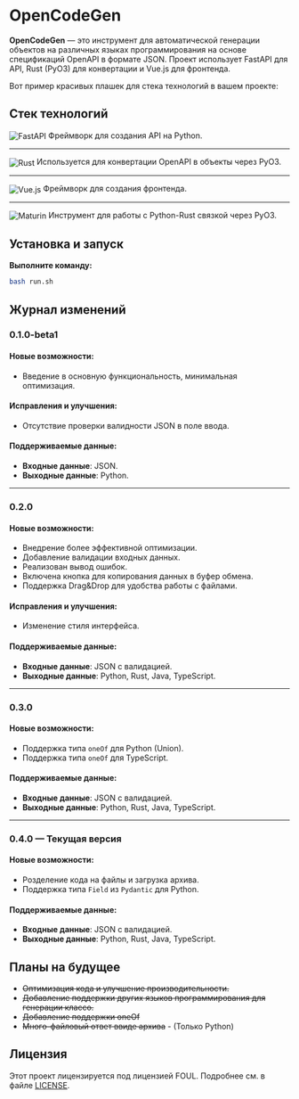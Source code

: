 # OpenCodeGen

**OpenCodeGen** — это инструмент для автоматической генерации объектов на различных языках программирования на основе спецификаций OpenAPI в формате JSON. Проект использует FastAPI для API, Rust (PyO3) для конвертации и Vue.js для фронтенда.

Вот пример красивых плашек для стека технологий в вашем проекте:


## Стек технологий

<img src="https://img.shields.io/badge/FastAPI-%231FA2A0.svg?style=for-the-badge&logo=fastapi&logoColor=white" alt="FastAPI" style="vertical-align: middle;"/>
Фреймворк для создания API на Python.

---

<img src="https://img.shields.io/badge/Rust-%23000000.svg?style=for-the-badge&logo=rust&logoColor=white" alt="Rust" style="vertical-align: middle;"/>
Используется для конвертации OpenAPI в объекты через PyO3.

---

<img src="https://img.shields.io/badge/Vue.js-%234FC08D.svg?style=for-the-badge&logo=vue.js&logoColor=white" alt="Vue.js" style="vertical-align: middle;"/>
Фреймворк для создания фронтенда.

---

<img src="https://img.shields.io/badge/Maturin-%2300A9C4.svg?style=for-the-badge&logo=python&logoColor=white" alt="Maturin" style="vertical-align: middle;"/>
Инструмент для работы с Python-Rust связкой через PyO3.


## Установка и запуск


**Выполните команду:**
```bash
bash run.sh
```

## Журнал изменений

### **0.1.0-beta1**
#### **Новые возможности**:
- Введение в основную функциональность, минимальная оптимизация.
  
#### **Исправления и улучшения**:
- Отсутствие проверки валидности JSON в поле ввода.
  
#### **Поддерживаемые данные**:
- **Входные данные**: JSON.
- **Выходные данные**: Python.

---

### **0.2.0**
#### **Новые возможности**:
- Внедрение более эффективной оптимизации.
- Добавление валидации входных данных.
- Реализован вывод ошибок.
- Включена кнопка для копирования данных в буфер обмена.
- Поддержка Drag&Drop для удобства работы с файлами.
  
#### **Исправления и улучшения**:
- Изменение стиля интерфейса.

#### **Поддерживаемые данные**:
- **Входные данные**: JSON с валидацией.
- **Выходные данные**: Python, Rust, Java, TypeScript.

---

### **0.3.0**
#### **Новые возможности**:
- Поддержка типа `oneOf` для Python (Union).
- Поддержка типа `oneOf` для TypeScript.

#### **Поддерживаемые данные**:
- **Входные данные**: JSON с валидацией.
- **Выходные данные**: Python, Rust, Java, TypeScript.

---

### **0.4.0** — Текущая версия
#### **Новые возможности**:
- Розделение кода на файлы и загрузка архива.
- Поддержка типа `Field` из `Pydantic` для Python.

#### **Поддерживаемые данные**:
- **Входные данные**: JSON с валидацией.
- **Выходные данные**: Python, Rust, Java, TypeScript.


## Планы на будущее

- ~~Оптимизация кода и улучшение производительности.~~
- ~~Добавление поддержки других языков программирования для генерации классо.~~
- ~~Добавление поддержки oneOf~~
- ~~Много-файловый ответ ввиде архива~~ - (Только Python) 

## Лицензия

Этот проект лицензируется под лицензией FOUL. Подробнее см. в файле [LICENSE](LICENSE).
